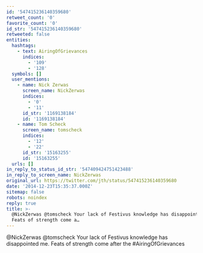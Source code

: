 ```yaml
---
id: '547415236140359680'
retweet_count: '0'
favorite_count: '0'
id_str: '547415236140359680'
retweeted: false
entities:
  hashtags:
    - text: AiringOfGrievances
      indices:
        - '109'
        - '128'
  symbols: []
  user_mentions:
    - name: Nick Zerwas
      screen_name: NickZerwas
      indices:
        - '0'
        - '11'
      id_str: '1169138184'
      id: '1169138184'
    - name: Tom Scheck
      screen_name: tomscheck
      indices:
        - '12'
        - '22'
      id_str: '15163255'
      id: '15163255'
  urls: []
in_reply_to_status_id_str: '547409424751423488'
in_reply_to_screen_name: NickZerwas
original_url: https://twitter.com/jth/status/547415236140359680
date: '2014-12-23T15:35:37.000Z'
sitemap: false
robots: noindex
reply: true
title: >-
  @NickZerwas @tomscheck Your lack of Festivus knowledge has disappointed me.
  Feats of strength come a…
---
```


@NickZerwas @tomscheck Your lack of Festivus knowledge has disappointed me. Feats of strength come after the #AiringOfGrievances